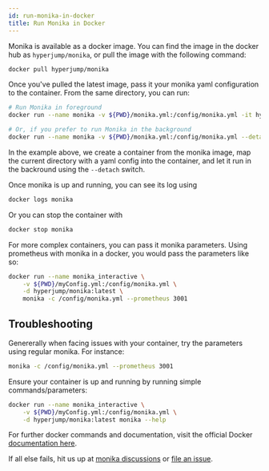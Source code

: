 ```yaml
---
id: run-monika-in-docker
title: Run Monika in Docker
---
```


Monika is available as a docker image. You can find the image in the docker hub as `hyperjump/monika`, or pull the image with the following command:

```bash
docker pull hyperjump/monika
```

Once you've pulled the latest image, pass it your monika yaml configuration to the container. From the same directory, you can run:

```bash
# Run Monika in foreground
docker run --name monika -v ${PWD}/monika.yml:/config/monika.yml -it hyperjump/monika:latest

# Or, if you prefer to run Monika in the background
docker run --name monika -v ${PWD}/monika.yml:/config/monika.yml --detach hyperjump/monika:latest
```

In the example above, we create a container from the monika image, map the current directory with a yaml config into the container, and let it run in the backround using the `--detach` switch.

Once monika is up and running, you can see its log using

```bash
docker logs monika
```

Or you can stop the container with

```bash
docker stop monika
```

For more complex containers, you can pass it monika parameters. Using prometheus with monika in a docker, you would pass the parameters like so:

```bash
docker run --name monika_interactive \
    -v ${PWD}/myConfig.yml:/config/monika.yml \
    -d hyperjump/monika:latest \
    monika -c /config/monika.yml --prometheus 3001
```

## Troubleshooting

Genererally when facing issues with your container, try the parameters using regular monika. For instance:

```bash
monika -c /config/monika.yml --prometheus 3001
```

Ensure your container is up and running by running simple commands/parameters:

```bash
docker run --name monika_interactive \
    -v ${PWD}/myConfig.yml:/config/monika.yml \
    -d hyperjump/monika:latest monika --help
```

For further docker commands and documentation, visit the official Docker [documentation here](https://docs.docker.com/engine/reference/commandline/run/).

If all else fails, hit us up at [monika discussions](https://github.com/hyperjumptech/monika/discussions) or [file an issue](https://github.com/hyperjumptech/monika/issues).

